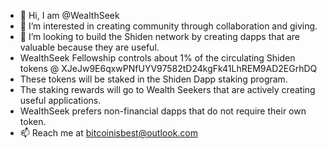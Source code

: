 - 👋 Hi, I am @WealthSeek
- 👀 I’m interested in creating community through collaboration and giving.
- 💞️ I’m looking to build the Shiden network by creating dapps that are valuable because they are useful.
- WealthSeek Fellowship controls about 1% of the circulating Shiden tokens @ XJeJw9E6qxwPNfUYV97582tD24kgFk41LhREM9AD2EGrhDQ
- These tokens will be staked in the Shiden Dapp staking program.
- The staking rewards will go to Wealth Seekers that are actively creating useful applications.
- WealthSeek prefers non-financial dapps that do not require their own token.
- 📫 Reach me at bitcoinisbest@outlook.com


